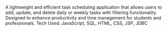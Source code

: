 A lightweight and efficient task scheduling application that allows users to add, update, and delete daily
or weekly tasks with filtering functionality. Designed to enhance productivity and time management for
students and professionals.
Tech Used: JavaScript, SQL, HTML, CSS, JSP, JDBC
